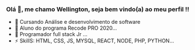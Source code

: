 ### Olá 👋, me chamo Wellington, seja bem vindo(a) ao meu perfil !! 
 

- 🔭 Cursando Análise e desenvolvimento de software
- 🌱 Aluno do programa Recode PRO 2020...
- 🤔 Programador full stack Jr ...
- ⚡ SkillS: HTML, CSS, JS, MYSQL, REACT, NODE, PHP, PYTHON...

